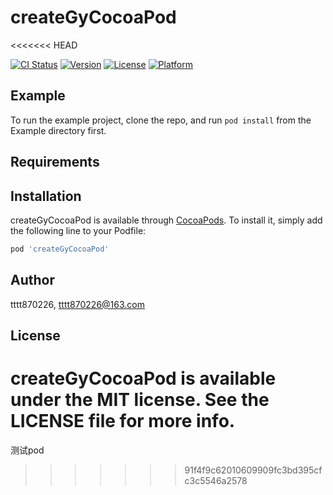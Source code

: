 # createGyCocoaPod
<<<<<<< HEAD

[![CI Status](https://img.shields.io/travis/tttt870226/createGyCocoaPod.svg?style=flat)](https://travis-ci.org/tttt870226/createGyCocoaPod)
[![Version](https://img.shields.io/cocoapods/v/createGyCocoaPod.svg?style=flat)](https://cocoapods.org/pods/createGyCocoaPod)
[![License](https://img.shields.io/cocoapods/l/createGyCocoaPod.svg?style=flat)](https://cocoapods.org/pods/createGyCocoaPod)
[![Platform](https://img.shields.io/cocoapods/p/createGyCocoaPod.svg?style=flat)](https://cocoapods.org/pods/createGyCocoaPod)

## Example

To run the example project, clone the repo, and run `pod install` from the Example directory first.

## Requirements

## Installation

createGyCocoaPod is available through [CocoaPods](https://cocoapods.org). To install
it, simply add the following line to your Podfile:

```ruby
pod 'createGyCocoaPod'
```

## Author

tttt870226, tttt870226@163.com

## License

createGyCocoaPod is available under the MIT license. See the LICENSE file for more info.
=======
测试pod
>>>>>>> 91f4f9c62010609909fc3bd395cfc3c5546a2578
